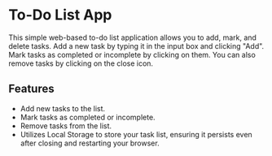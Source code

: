 # To-Do List App

This simple web-based to-do list application allows you to add, mark, and delete tasks. Add a new task by typing it in the input box and clicking "Add".
Mark tasks as completed or incomplete by clicking on them. You can also remove tasks by clicking on the close icon.

## Features

- Add new tasks to the list.
- Mark tasks as completed or incomplete.
- Remove tasks from the list.
- Utilizes Local Storage to store your task list, ensuring it persists even after closing and restarting your browser.
